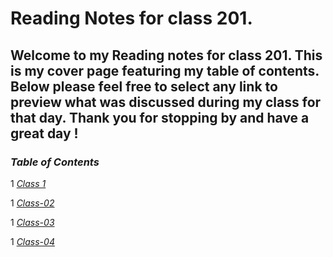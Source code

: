 # **Reading Notes for class 201.**

## **Welcome to my Reading notes for class 201. This is my cover page featuring my table of contents. Below please feel free to select any link to preview what was discussed during my class for that day. Thank you for stopping by and have a great day !**

### **_Table of Contents_**

1 [*Class 1*](class1.md)

1 [*Class-02*](class-02.md)

1 [*Class-03*](class-03.md)

1 [*Class-04*](class-04.md)

